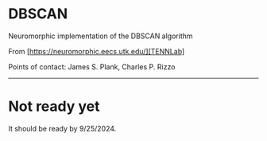 # DBSCAN

Neuromorphic implementation of the DBSCAN algorithm

From [https://neuromorphic.eecs.utk.edu/][TENNLab]

Points of contact: James S. Plank, Charles P. Rizzo

------------------------------------------------------------
# Not ready yet

It should be ready by 9/25/2024.


